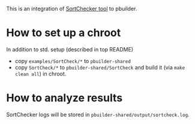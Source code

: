 This is an integration of [SortChecker tool](https://github.com/yugr/sortcheck) to pbuilder.

# How to set up a chroot

In addition to std. setup (described in top README)
* copy `examples/SortCheck/*` to `pbuilder-shared`
* copy `SortCheck/*` to `pbuilder-shared/SortCheck` and build it (via `make clean all`) in chroot.

# How to analyze results

SortChecker logs will be stored in `pbuilder-shared/output/sortcheck.log`.
